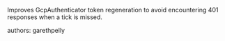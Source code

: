 Improves GcpAuthenticator token regeneration to avoid encountering 401 responses when a tick is missed.

authors: garethpelly
